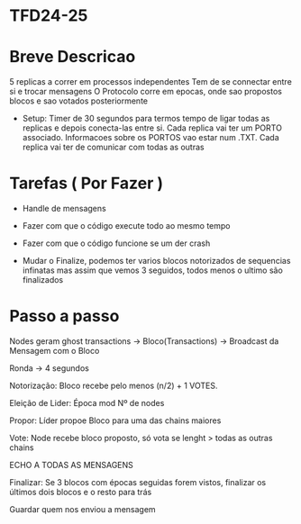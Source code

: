 # TFD24-25

# Breve Descricao

5 replicas a correr em processos independentes
Tem de se connectar entre si e trocar mensagens
O Protocolo corre em epocas, onde sao propostos blocos e sao votados posteriormente

- Setup:
  Timer de 30 segundos para termos tempo de ligar todas as replicas e depois conecta-las entre si.
  Cada replica vai ter um PORTO associado. Informacoes sobre os PORTOS vao estar num .TXT.
  Cada replica vai ter de comunicar com todas as outras

# Tarefas ( Por Fazer )

- Handle de mensagens
- Fazer com que o código execute todo ao mesmo tempo
- Fazer com que o código funcione se um der crash

- Mudar o Finalize, podemos ter varios blocos notorizados de sequencias infinatas mas assim que vemos 3 seguidos, todos menos o ultimo são finalizados


# Passo a passo
Nodes geram ghost transactions -> Bloco(Transactions) -> Broadcast da Mensagem com o Bloco

Ronda -> 4 segundos

Notorização: Bloco recebe pelo menos (n/2) + 1 VOTES. 

Eleição de Lider: Época mod Nº de nodes

Propor: Líder propoe Bloco para uma das chains maiores

Vote: Node recebe bloco proposto, só vota se lenght > todas as outras chains

ECHO A TODAS AS MENSAGENS

Finalizar: Se 3 blocos com épocas seguidas forem vistos, finalizar os últimos dois blocos e o resto para trás

Guardar quem nos enviou a mensagem

